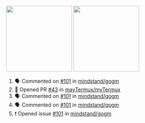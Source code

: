 <a href="https://github.com/notdodo"><img src="https://github-readme-stats.vercel.app/api?username=notdodo&count_private=true&theme=dark" height="180" /></a> <a href="https://github.com/notdodo"><img src="https://github-readme-stats.vercel.app/api/top-langs/?username=notdodo&langs_count=8&theme=dark&hide=tex,java,html,css&layout=compact" height="180" /></a>

<!--START_SECTION:activity-->
1. 🗣 Commented on [#101](https://github.com/mindstand/gogm/issues/101) in [mindstand/gogm](https://github.com/mindstand/gogm)
2. 💪 Opened PR [#43](https://github.com/mayTermux/myTermux/pull/43) in [mayTermux/myTermux](https://github.com/mayTermux/myTermux)
3. 🗣 Commented on [#101](https://github.com/mindstand/gogm/issues/101) in [mindstand/gogm](https://github.com/mindstand/gogm)
4. 🗣 Commented on [#101](https://github.com/mindstand/gogm/issues/101) in [mindstand/gogm](https://github.com/mindstand/gogm)
5. ❗️ Opened issue [#101](https://github.com/mindstand/gogm/issues/101) in [mindstand/gogm](https://github.com/mindstand/gogm)
<!--END_SECTION:activity-->
